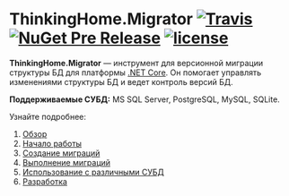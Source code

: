 # ThinkingHome.Migrator [![Travis](https://api.travis-ci.org/thinking-home/migrator.svg?branch=master)](https://travis-ci.org/thinking-home/migrator) [![NuGet Pre Release](https://img.shields.io/nuget/vpre/ThinkingHome.Migrator.Framework.svg)](https://www.nuget.org/packages?q=thinkinghome.migrator) [![license](https://img.shields.io/github/license/thinking-home/migrator.svg)](https://github.com/thinking-home/migrator/blob/master/LICENSE)


**ThinkingHome.Migrator** — инструмент для версионной миграции структуры БД для платформы [.NET Core](https://www.microsoft.com/net/learn/get-started). Он помогает управлять изменениями структуры БД и ведет контроль версий БД.

**Поддерживаемые СУБД:** MS SQL Server, PostgreSQL, MySQL, SQLite.

Узнайте подробнее:

1. [Обзор](docs/overview.md)
1. [Начало работы](docs/getting-started.md)
1. [Создание миграций](docs/writing-migrations.md)
1. [Выполнение миграций](docs/how-to-run.md)
1. [Использование с различными СУБД](docs/dialects.md)
1. [Разработка](docs/development.md)
